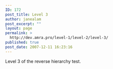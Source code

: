 ```yaml
---
ID: 172
post_title: Level 3
author: janealam
post_excerpt: ""
layout: page
permalink: >
  http://dev.amra.pro/level-1/level-2/level-3/
published: true
post_date: 2007-12-11 16:23:16
---
```

Level 3 of the reverse hierarchy test.